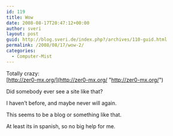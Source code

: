 ```yaml
---
id: 119
title: Wow
date: 2008-08-17T20:47:12+00:00
author: sveri
layout: post
guid: http://blog.sveri.de/index.php?/archives/110-guid.html
permalink: /2008/08/17/wow-2/
categories:
  - Computer-Mist
---
```

Totally crazy:  
[http://zer0-mx.org/](http://zer0-mx.org/ "http://zer0-mx.org/")

Did somebody ever see a site like that?
  
I haven&#8217;t before, and maybe never will again.

This seems to be a blog or something like that.
  
At least its in spanish, so no big help for me.